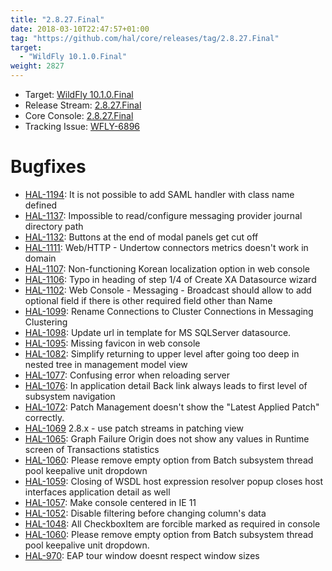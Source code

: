 ```yaml
---
title: "2.8.27.Final"
date: 2018-03-10T22:47:57+01:00
tag: "https://github.com/hal/core/releases/tag/2.8.27.Final"
target: 
  - "WildFly 10.1.0.Final"
weight: 2827
---
```

- Target: [WildFly 10.1.0.Final](https://wildfly.org/news/2016/08/19/WildFly10-1-Released/)
- Release Stream: [2.8.27.Final](https://github.com/hal/release-stream/releases/tag/2.8.27.Final)
- Core Console: [2.8.27.Final](https://github.com/hal/core/releases/tag/2.8.27.Final)
- Tracking Issue: [WFLY-6896](https://issues.jboss.org/browse/WFLY-6896)

# Bugfixes

- [HAL-1194](https://issues.jboss.org/browse/HAL-1194): It is not possible to add SAML handler with class name defined
- [HAL-1137](https://issues.jboss.org/browse/HAL-1137): Impossible to read/configure messaging provider journal directory path
- [HAL-1132](https://issues.jboss.org/browse/HAL-1132): Buttons at the end of modal panels get cut off
- [HAL-1111](https://issues.jboss.org/browse/HAL-1111): Web/HTTP - Undertow connectors metrics doesn't work in domain
- [HAL-1107](https://issues.jboss.org/browse/HAL-1107): Non-functioning Korean localization option in web console
- [HAL-1106](https://issues.jboss.org/browse/HAL-1106): Typo in heading of step 1/4 of Create XA Datasource wizard
- [HAL-1102](https://issues.jboss.org/browse/HAL-1102): Web Console - Messaging - Broadcast should allow to add optional field if there is other required field other than Name
- [HAL-1099](https://issues.jboss.org/browse/HAL-1099): Rename Connections to Cluster Connections in Messaging Clustering
- [HAL-1098](https://issues.jboss.org/browse/HAL-1098): Update url in template for MS SQLServer datasource.
- [HAL-1095](https://issues.jboss.org/browse/HAL-1095): Missing favicon in web console
- [HAL-1082](https://issues.jboss.org/browse/HAL-1082): Simplify returning to upper level after going too deep in nested tree in management model view
- [HAL-1077](https://issues.jboss.org/browse/HAL-1077): Confusing error when reloading server
- [HAL-1076](https://issues.jboss.org/browse/HAL-1076): In application detail Back link always leads to first level of subsystem navigation
- [HAL-1072](https://issues.jboss.org/browse/HAL-1072): Patch Management doesn't show the "Latest Applied Patch" correctly.
- [HAL-1069](https://issues.jboss.org/browse/HAL-1069) 2.8.x - use patch streams in patching view
- [HAL-1065](https://issues.jboss.org/browse/HAL-1065): Graph Failure Origin does not show any values in Runtime screen of Transactions statistics
- [HAL-1060](https://issues.jboss.org/browse/HAL-1060): Please remove empty option from Batch subsystem thread pool keepalive unit dropdown
- [HAL-1059](https://issues.jboss.org/browse/HAL-1059): Closing of WSDL host expression resolver popup closes host interfaces application detail as well
- [HAL-1057](https://issues.jboss.org/browse/HAL-1057): Make console centered in IE 11
- [HAL-1052](https://issues.jboss.org/browse/HAL-1052): Disable filtering before changing column's data
- [HAL-1048](https://issues.jboss.org/browse/HAL-1048): All CheckboxItem are forcible marked as required in console
- [HAL-1060](https://issues.jboss.org/browse/HAL-1060): Please remove empty option from Batch subsystem thread pool keepalive unit dropdown.
- [HAL-970](https://issues.jboss.org/browse/HAL-970): EAP tour window doesnt respect window sizes

